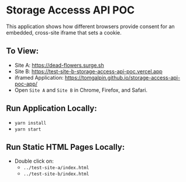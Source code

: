 # Storage Accesss API POC

This application shows how different browsers provide consent for an embedded, cross-site iframe that sets a cookie.

## To View:

- Site A: https://dead-flowers.surge.sh
- Site B: https://test-site-b-storage-access-api-poc.vercel.app
- iframed Application: https://tomgalpin.github.io/storage-access-api-poc-app/
- Open `Site A` and `Site B` in Chrome, Firefox, and Safari.

## Run Application Locally:

- `yarn install`
- `yarn start`

## Run Static HTML Pages Locally:

- Double click on:
  - `../test-site-a/index.html`
  - `../test-site-b/index.html`
